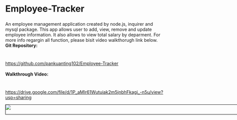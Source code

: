# Employee-Tracker
###
An employee management application created by node.js, inquirer and mysql package. This app allows user to add, view, remove and update employee information. It also allows to view total salary by deparment. For more info regargin all function, please bisit video walkthorugh link below. 
<br>
<b>Git Repository:</b>
###
<br>https://github.com/pankuanting102/Employee-Tracker
<br>
<br><b>Walkthrough Video:</b>
###
<br>https://drive.google.com/file/d/1P_aMlr61Wutuiak2m5jnbhFkagi_-n5u/view?usp=sharing
<br><div style="width: 90vw; margin: auto; border: 1px black solid">
<img src="https://github.com/pankuanting102/Employee-Tracker/blob/master/asset/12_employee_tracker_walkthrough.gif?raw=true">
</div>
